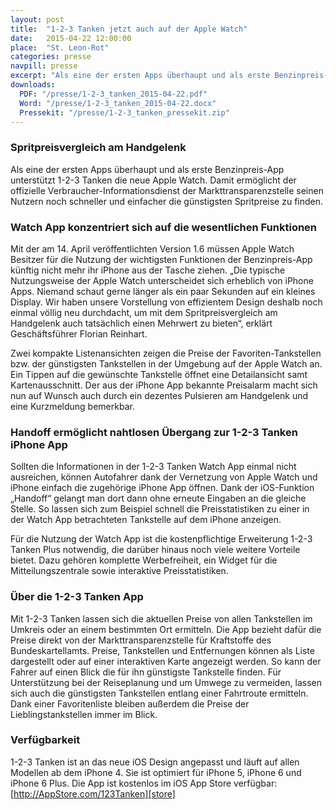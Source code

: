 ```yaml
---
layout: post
title:  "1-2-3 Tanken jetzt auch auf der Apple Watch"
date:   2015-04-22 12:00:00
place:	"St. Leon-Rot"
categories: presse
navpill: presse
excerpt: "Als eine der ersten Apps überhaupt und als erste Benzinpreis-App unterstützt 1-2-3 Tanken die neue Apple Watch. Damit ermöglicht der offizielle Verbraucher-Informationsdienst der Markttransparenzstelle seinen Nutzern noch schneller und einfacher die günstigsten Spritpreise zu finden."
downloads:
  PDF: "/presse/1-2-3_tanken_2015-04-22.pdf"
  Word: "/presse/1-2-3_tanken_2015-04-22.docx"
  Pressekit: "/presse/1-2-3_tanken_pressekit.zip"
---
```


### Spritpreisvergleich am Handgelenk ###

Als eine der ersten Apps überhaupt und als erste Benzinpreis-App unterstützt 1-2-3 Tanken die neue Apple Watch. Damit ermöglicht der offizielle Verbraucher-Informationsdienst der Markttransparenzstelle seinen Nutzern noch schneller und einfacher die günstigsten Spritpreise zu finden.

### Watch App konzentriert sich auf die wesentlichen Funktionen ###

Mit der am 14. April veröffentlichten Version 1.6 müssen Apple Watch Besitzer für die Nutzung der wichtigsten Funktionen der Benzinpreis-App künftig nicht mehr ihr iPhone aus der Tasche ziehen. „Die typische Nutzungsweise der Apple Watch unterscheidet sich erheblich von iPhone Apps. Niemand schaut gerne länger als ein paar Sekunden auf ein kleines Display. Wir haben unsere Vorstellung von effizientem Design deshalb noch einmal völlig neu durchdacht, um mit dem Spritpreisvergleich am Handgelenk auch tatsächlich einen Mehrwert zu bieten“, erklärt Geschäftsführer Florian Reinhart.

Zwei kompakte Listenansichten zeigen die Preise der Favoriten-Tankstellen bzw. der günstigsten Tankstellen in der Umgebung auf der Apple Watch an. Ein Tippen auf die gewünschte Tankstelle öffnet eine Detailansicht samt Kartenausschnitt. Der aus der iPhone App bekannte Preisalarm macht sich nun auf Wunsch auch durch ein dezentes Pulsieren am Handgelenk und eine Kurzmeldung bemerkbar.

### Handoff ermöglicht nahtlosen Übergang zur 1-2-3 Tanken iPhone App ###

Sollten die Informationen in der 1-2-3 Tanken Watch App einmal nicht ausreichen, können Autofahrer dank der Vernetzung von Apple Watch und iPhone einfach die zugehörige iPhone App öffnen. Dank der iOS-Funktion „Handoff“ gelangt man dort dann ohne erneute Eingaben an die gleiche Stelle. So lassen sich zum Beispiel schnell die Preisstatistiken zu einer in der Watch App betrachteten Tankstelle auf dem iPhone anzeigen.

Für die Nutzung der Watch App ist die kostenpflichtige Erweiterung 1-2-3 Tanken Plus notwendig, die darüber hinaus noch viele weitere Vorteile bietet. Dazu gehören komplette Werbefreiheit, ein Widget für die Mitteilungszentrale sowie interaktive Preisstatistiken.

### Über die 1-2-3 Tanken App ###

Mit 1-2-3 Tanken lassen sich die aktuellen Preise von allen Tankstellen im Umkreis oder an einem bestimmten Ort ermitteln. Die App bezieht dafür die Preise direkt von der Markttransparenzstelle für Kraftstoffe des Bundeskartellamts. Preise, Tankstellen und Entfernungen können als Liste dargestellt oder auf einer interaktiven Karte angezeigt werden. So kann der Fahrer auf einen Blick die für ihn günstigste Tankstelle finden. Für Unterstützung bei der Reiseplanung und um Umwege zu vermeiden, lassen sich auch die günstigsten Tankstellen entlang einer Fahrtroute ermitteln. Dank einer Favoritenliste bleiben außerdem die Preise der Lieblingstankstellen immer im Blick.

### Verfügbarkeit ###

1-2-3 Tanken ist an das neue iOS Design  angepasst und läuft auf allen Modellen ab dem iPhone 4. Sie ist optimiert für iPhone 5, iPhone 6 und iPhone 6 Plus. Die App ist kostenlos im iOS App Store verfügbar: [http://AppStore.com/123Tanken][store]


[store]:    http://AppStore.com/123Tanken
